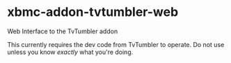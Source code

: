 xbmc-addon-tvtumbler-web
========================

Web Interface to the TvTumbler addon

This currently requires the dev code from TvTumbler to operate.  Do not use unless you know *exactly* what you're doing.
